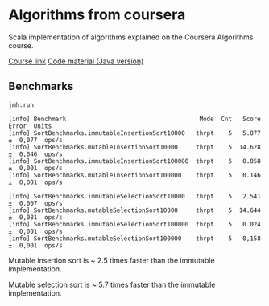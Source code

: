 # Algorithms from coursera

Scala implementation of algorithms explained on the Coursera Algorithms course.

[Course link](https://www.coursera.org/learn/algorithms-part1)
[Code material (Java version)](https://algs4.cs.princeton.edu/code/)

## Benchmarks
```
jmh:run

```

```
[info] Benchmark                                     Mode  Cnt   Score    Error  Units
[info] SortBenchmarks.immutableInsertionSort10000   thrpt    5   5.877 ±  0,077  ops/s
[info] SortBenchmarks.mutableInsertionSort10000     thrpt    5  14.628 ±  0,046  ops/s
[info] SortBenchmarks.immutableInsertionSort100000  thrpt    5   0.058 ±  0,001  ops/s
[info] SortBenchmarks.mutableInsertionSort100000    thrpt    5   0.146 ±  0,001  ops/s

[info] SortBenchmarks.immutableSelectionSort10000   thrpt    5   2.541 ±  0,007  ops/s
[info] SortBenchmarks.mutableSelectionSort10000     thrpt    5  14.644 ±  0,081  ops/s
[info] SortBenchmarks.immutableSelectionSort100000  thrpt    5   0.024 ±  0,001  ops/s
[info] SortBenchmarks.mutableSelectionSort100000    thrpt    5   0,158 ±  0,001  ops/s
```

Mutable insertion sort is ~ 2.5 times faster than the immutable implementation.

Mutable selection sort is ~ 5.7 times faster than the immutable implementation.